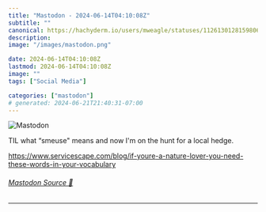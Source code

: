 ```yaml
---
title: "Mastodon - 2024-06-14T04:10:08Z"
subtitle: ""
canonical: https://hachyderm.io/users/mweagle/statuses/112613012815980615
description:
image: "/images/mastodon.png"

date: 2024-06-14T04:10:08Z
lastmod: 2024-06-14T04:10:08Z
image: ""
tags: ["Social Media"]

categories: ["mastodon"]
# generated: 2024-06-21T21:40:31-07:00
---
```

![Mastodon](/images/mastodon.png)

<p>TIL what “smeuse&quot; means and now I&#39;m on the hunt for a local hedge.</p><p><a href="https://www.servicescape.com/blog/if-youre-a-nature-lover-you-need-these-words-in-your-vocabulary" target="_blank" rel="nofollow noopener noreferrer" translate="no"><span class="invisible">https://www.</span><span class="ellipsis">servicescape.com/blog/if-youre</span><span class="invisible">-a-nature-lover-you-need-these-words-in-your-vocabulary</span></a></p>


###### [Mastodon Source 🐘](https://hachyderm.io/@mweagle/112613012815980615)

___
